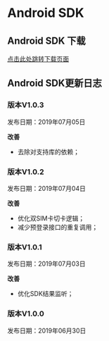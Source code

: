 # Android SDK

## Android SDK 下载

[点击此处跳转下载页面](https://github.com/WFC-LinkedME/link_account_demo/tree/master/app/libs)

## Android SDK更新日志

### 版本V1.0.3

发布日期：2019年07月05日

**改善**

* 去除对支持库的依赖；

### 版本V1.0.2

发布日期：2019年07月04日

**改善**

* 优化双SIM卡切卡逻辑；
* 减少预登录接口的重复调用；


### 版本V1.0.1

发布日期：2019年07月03日

**改善**

* 优化SDK结果监听；

### 版本V1.0.0

发布日期：2019年06月30日





